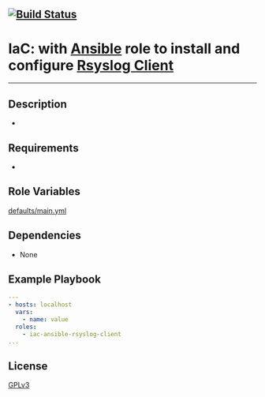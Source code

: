 [![Build Status](https://travis-ci.org/wluisaraujo/iac-ansible-rsyslog-client.svg?branch=master)](https://travis-ci.org/wluisaraujo/iac-ansible-rsyslog-client)
---
# IaC: with [Ansible](https://www.ansible.com) role to install and configure [Rsyslog Client](https://www.rsyslog.com/)
------------

Description
------------

 *

Requirements
------------

 *

Role Variables
--------------

[defaults/main.yml](defaults/main.yml)

Dependencies
------------

* None

Example Playbook
----------------
```yaml
---
- hosts: localhost
  vars:
    - name: value
  roles:
    - iac-ansible-rsyslog-client
...    
```

License
-------

[GPLv3](https://www.gnu.org/licenses/gpl-3.0.pt-br.html)
